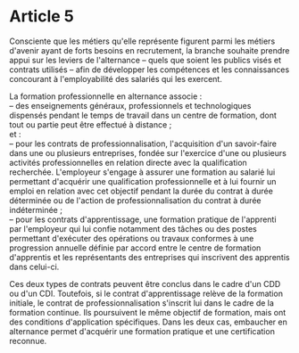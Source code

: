 # Article 5

Consciente que les métiers qu'elle représente figurent parmi les métiers d'avenir ayant de forts besoins en recrutement, la branche souhaite prendre appui sur les leviers de l'alternance – quels que soient les publics visés et contrats utilisés – afin de développer les compétences et les connaissances concourant à l'employabilité des salariés qui les exercent.

La formation professionnelle en alternance associe :  
 – des enseignements généraux, professionnels et technologiques dispensés pendant le temps de travail dans un centre de formation, dont tout ou partie peut être effectué à distance ;  
 et :  
 – pour les contrats de professionnalisation, l'acquisition d'un savoir-faire dans une ou plusieurs entreprises, fondée sur l'exercice d'une ou plusieurs activités professionnelles en relation directe avec la qualification recherchée. L'employeur s'engage à assurer une formation au salarié lui permettant d'acquérir une qualification professionnelle et à lui fournir un emploi en relation avec cet objectif pendant la durée du contrat à durée déterminée ou de l'action de professionnalisation du contrat à durée indéterminée ;  
 – pour les contrats d'apprentissage, une formation pratique de l'apprenti par l'employeur qui lui confie notamment des tâches ou des postes permettant d'exécuter des opérations ou travaux conformes à une progression annuelle définie par accord entre le centre de formation d'apprentis et les représentants des entreprises qui inscrivent des apprentis dans celui-ci.

Ces deux types de contrats peuvent être conclus dans le cadre d'un CDD ou d'un CDI. Toutefois, si le contrat d'apprentissage relève de la formation initiale, le contrat de professionnalisation s'inscrit lui dans le cadre de la formation continue. Ils poursuivent le même objectif de formation, mais ont des conditions d'application spécifiques. Dans les deux cas, embaucher en alternance permet d'acquérir une formation pratique et une certification reconnue.

